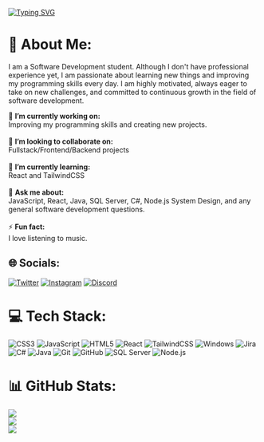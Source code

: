 [![Typing SVG](https://readme-typing-svg.herokuapp.com?color=FF3670&size=35&center=true&vCenter=true&width=1000&lines=Welcome+to+my+GitHub+profile!;My+name+is+Priscila;I'm+a+Software+Development+Student)](https://git.io/typing-svg)

# 💫 About Me:

I am a Software Development student. Although I don't have professional experience yet, I am passionate about learning new things and improving my programming skills every day. I am highly motivated, always eager to take on new challenges, and committed to continuous growth in the field of software development.

🌟 **I’m currently working on:**  <br>Improving my programming skills and creating new projects.<br><br>
👯 **I’m looking to collaborate on:**  <br>Fullstack/Frontend/Backend projects<br><br>
🌱 **I’m currently learning:**  <br>React and TailwindCSS<br><br>
💬 **Ask me about:**  <br>JavaScript, React, Java, SQL Server, C#, Node.js System Design, and any general software development questions.<br><br>
⚡ **Fun fact:**  <br>I love listening to music.

## 🌐 Socials:
[![Twitter](https://img.shields.io/badge/Twitter-%231DA1F2.svg?logo=Twitter&logoColor=white)]([https://twitter.com/](https://x.com/kagswttie_?s=21)) 
[![Instagram](https://img.shields.io/badge/Instagram-%23E4405F.svg?logo=instagram&logoColor=white)]([https://instagram.com/](https://www.instagram.com/imnotpriscilaa__?igsh=Zmgyb2N2dzczbG9j&utm_source=qr)) 
[![Discord](https://img.shields.io/badge/Discord-%237289DA.svg?logo=discord&logoColor=white)](https://discord.com/users/1255674985410728082
)

# 💻 Tech Stack:
![CSS3](https://img.shields.io/badge/css3-%231572B6.svg?style=for-the-badge&logo=css3&logoColor=white) 
![JavaScript](https://img.shields.io/badge/javascript-%23323330.svg?style=for-the-badge&logo=javascript&logoColor=%23F7DF1E) 
![HTML5](https://img.shields.io/badge/html5-%23E34F26.svg?style=for-the-badge&logo=html5&logoColor=white) 
![React](https://img.shields.io/badge/react-%2320232a.svg?style=for-the-badge&logo=react&logoColor=%2361DAFB) 
![TailwindCSS](https://img.shields.io/badge/tailwindcss-%2338B2AC.svg?style=for-the-badge&logo=tailwind-css&logoColor=white) 
![Windows](https://img.shields.io/badge/Windows-0078D6?style=for-the-badge&logo=windows&logoColor=white) 
![Jira](https://img.shields.io/badge/jira-%230A0FFF.svg?style=for-the-badge&logo=jira&logoColor=white) 
![C#](https://img.shields.io/badge/c%23-%23239120.svg?style=for-the-badge&logo=c-sharp&logoColor=white) 
![Java](https://img.shields.io/badge/Java-%23ED8B00.svg?style=for-the-badge&logo=openjdk&logoColor=white) 
![Git](https://img.shields.io/badge/Git-%23F05033.svg?style=for-the-badge&logo=git&logoColor=white) 
![GitHub](https://img.shields.io/badge/github-%23121011.svg?style=for-the-badge&logo=github&logoColor=white) 
![SQL Server](https://img.shields.io/badge/SQL_Server-%23CC2927.svg?style=for-the-badge&logo=microsoft-sql-server&logoColor=white)
![Node.js](https://img.shields.io/badge/Node.js-%23CC2927.svg?style=for-the-badge&logo=microsoft-sql-server&logoColor=white)

# 📊 GitHub Stats:
![](https://github-readme-stats.vercel.app/api?username=codesbypriscila&theme=dark&hide_border=false&include_all_commits=false&count_private=false)<br/>
![](https://github-readme-streak-stats.herokuapp.com/?user=codesbypriscila&theme=dark&hide_border=false)<br/>
![](https://github-readme-stats.vercel.app/api/top-langs/?username=codesbypriscila&theme=dark&hide_border=false&include_all_commits=false&count_private=false&layout=compact)
